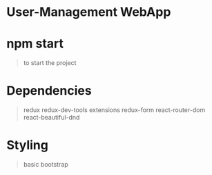 # User-Management WebApp

# npm start
>to start the project

# Dependencies
>redux
>redux-dev-tools extensions
>redux-form
>react-router-dom
>react-beautiful-dnd

# Styling
>basic bootstrap
